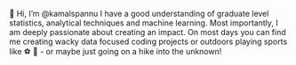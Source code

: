 👋 Hi, I’m @kamalspannu
I have a good understanding of graduate level statistics, analytical techniques and machine learning.
Most importantly, I am deeply passionate about creating an impact.
On most days you can find me creating wacky data focused coding projects or outdoors playing sports like ⚽️ 🏀  - or maybe just going on a hike into the unknown!
